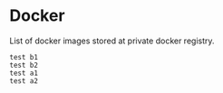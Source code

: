 # Docker

List of docker images stored at private docker registry.

```
test b1
test b2
test a1
test a2
```
